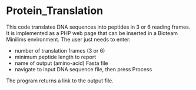 # Protein_Translation

This code translates DNA sequences into peptides in 3 or 6 reading frames. It is implemented as a PHP web page that can be inserted in a Bioteam Minilims environment. The user just needs to enter:
- number of translation frames (3 or 6)
- minimum peptide length to report
- name of output (amino-acid) Fasta file
- navigate to input DNA sequence file, then press Process

The program returns a link to the output file.
